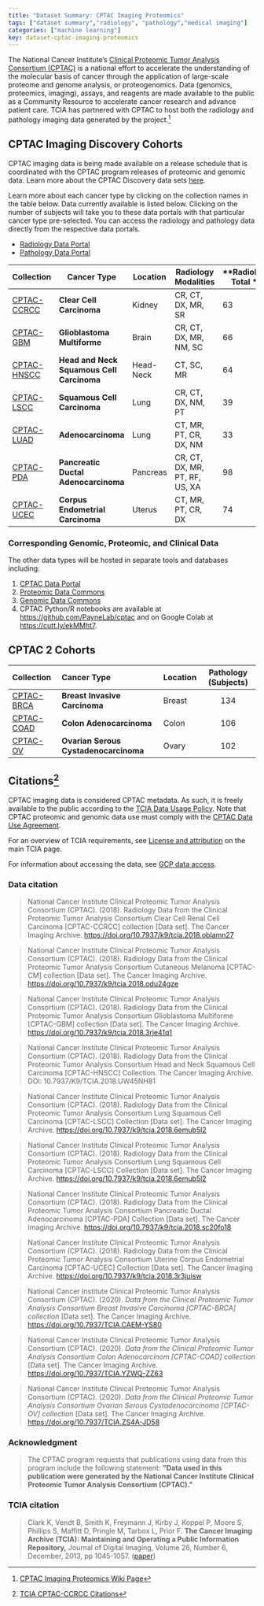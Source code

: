 ```yaml
---
title: "Dataset Summary: CPTAC Imaging Proteomics"
tags: ["dataset summary","radiology", "pathology","medical imaging"]
categories: ["machine learning"]
key: dataset-cptac-imaging-proteomics
---
```


The National Cancer Institute’s [Clinical Proteomic Tumor Analysis Consortium (CPTAC)](https://proteomics.cancer.gov/programs/cptac) is a national effort to accelerate the understanding of the molecular basis of cancer through the application of large-scale proteome and genome analysis, or proteogenomics. Data (genomics, proteomics, imaging), assays, and reagents are made available to the public as a Community Resource to accelerate cancer research and advance patient care. TCIA has partnered with CPTAC to host both the radiology and pathology imaging data generated by the project.[^1]

<!--more-->

## CPTAC Imaging Discovery Cohorts

CPTAC imaging data is being made available on a release schedule that is coordinated with the CPTAC program releases of proteomic and genomic data. Learn more about the CPTAC Discovery data sets [here](https://cptac-data-portal.georgetown.edu/cptac/public?scope=Phase+III).

Learn more about each cancer type by clicking on the collection names in the table below.  Data currently available is listed below. Clicking on the number of subjects will take you to these data portals with that particular cancer type pre-selected. You can access the radiology and pathology data directly from the respective data portals. 

- [Radiology Data Portal](https://www.cancerimagingarchive.net/nbia-search/?MinNumberOfStudiesCriteria=1&CollectionCriteria=CPTAC-GBM,CPTAC-PDA,CPTAC-CCRCC,CPTAC-HNSCC,CPTAC-LSCC,CPTAC-LUAD,CPTAC-SAR,CPTAC-CM,CPTAC-UCEC)
- [Pathology Data Portal](https://cancerimagingarchive.net/datascope/cptac/home/) 

| **Collection**                                               | **Cancer Type**                           | **Location** | **Radiology Modalities**       | **Radiology Total ** | **Radiology Discovery** | **Pathology Total ** | **Pathology Discovery** |
| ------------------------------------------------------------ | ----------------------------------------- | ------------ | ------------------------------ | -------------------- | ----------------------- | -------------------- | ----------------------- |
| [CPTAC-CCRCC](https://doi.org/10.7937/K9/TCIA.2018.OBLAMN27) | **Clear Cell Carcinoma**                  | Kidney       | CR, CT, DX, MR, SR             | 63                   | 32                      | 222                  | 110                     |
| [CPTAC-GBM](https://doi.org/10.7937/K9/TCIA.2018.3RJE41Q1)   | **Glioblastoma Multiforme**               | Brain        | CR, CT, DX, MR, NM, SC         | 66                   | 41                      | 189                  | 100                     |
| [CPTAC-HNSCC](https://wiki.cancerimagingarchive.net/display/Public/CPTAC-HNSCC) | **Head and Neck Squamous Cell Carcinoma** | Head-Neck    | CT, SC, MR                     | 64                   | 63                      | 112                  | 112                     |
| [CPTAC-LSCC](https://doi.org/10.7937/K9/TCIA.2018.6EMUB5L2)  | **Squamous Cell Carcinoma**               | Lung         | CR, CT, DX, NM, PT             | 39                   | 24                      | 212                  | 110                     |
| [CPTAC-LUAD](https://doi.org/10.7937/K9/TCIA.2018.PAT12TBS)  | **Adenocarcinoma**                        | Lung         | CT, MR, PT, CR, DX, NM         | 33                   | 15                      | 244                  | 111                     |
| [CPTAC-PDA](https://wiki.cancerimagingarchive.net/display/Public/CPTAC-PDA) | **Pancreatic Ductal Adenocarcinoma**      | Pancreas     | CR, CT, DX, MR, PT, RF, US, XA | 98                   | 76                      | 168                  | 150                     |
| [CPTAC-UCEC](https://doi.org/10.7937/K9/TCIA.2018.3R3JUISW)  | **Corpus Endometrial Carcinoma**          | Uterus       | CT, MR, PT, CR, DX             | 74                   | 21                      | 250                  | 101                     |

### Corresponding Genomic, Proteomic, and Clinical Data

The other data types will be hosted in separate tools and databases including:

1. [CPTAC Data Portal](https://cptac-data-portal.georgetown.edu/) 
2. [Proteomic Data Commons](https://proteomic.datacommons.cancer.gov/pdc/) 
3. [Genomic Data Commons](https://portal.gdc.cancer.gov/) 
4. CPTAC Python/R notebooks are available at https://github.com/PayneLab/cptac and on Google Colab at https://cutt.ly/ekMMht7.

## CPTAC 2 Cohorts

| Collection                                                  | Cancer Type                           | Location | Pathology (Subjects) |
| :---------------------------------------------------------- | :------------------------------------ | :------- | :------------------: |
| [CPTAC-BRCA](https://wiki.cancerimagingarchive.net/x/JJcvB) | **Breast Invasive Carcinoma**         | Breast   |         134          |
| [CPTAC-COAD](https://wiki.cancerimagingarchive.net/x/jJcvB) | **Colon Adenocarcinoma**              | Colon    |         106          |
| [CPTAC-OV](https://wiki.cancerimagingarchive.net/x/kJcvB)   | **Ovarian Serous Cystadenocarcinoma** | Ovary    |         102          |

## Citations[^2]

CPTAC imaging data is considered CPTAC metadata. As such, it is freely available to the public according to the [TCIA Data Usage Policy](https://wiki.cancerimagingarchive.net/display/Public/Data+Usage+Policies+and+Restrictions). Note that CPTAC proteomic and genomic data use must comply with the [CPTAC Data Use Agreement](https://proteomics.cancer.gov/data-portal/about/data-use-agreement).

For an overview of TCIA requirements, see [License and attribution](https://cloud.google.com/healthcare/docs/resources/public-datasets/tcia#license_and_attribution) on the main TCIA page.

For information about accessing the data, see [GCP data access](https://cloud.google.com/healthcare/docs/resources/public-datasets/tcia#data_access).

### Data citation

> National Cancer Institute Clinical Proteomic Tumor Analysis Consortium (CPTAC). (2018). Radiology Data from the Clinical Proteomic Tumor Analysis Consortium Clear Cell Renal Cell Carcinoma [CPTAC-CCRCC] collection [Data set]. The Cancer Imaging Archive. https://doi.org/10.7937/k9/tcia.2018.oblamn27

> National Cancer Institute Clinical Proteomic Tumor Analysis Consortium (CPTAC). (2018). Radiology Data from the Clinical Proteomic Tumor Analysis Consortium Cutaneous Melanoma [CPTAC-CM] collection [Data set]. The Cancer Imaging Archive. https://doi.org/10.7937/k9/tcia.2018.odu24gze

> National Cancer Institute Clinical Proteomic Tumor Analysis Consortium (CPTAC). (2018). Radiology Data from the Clinical Proteomic Tumor Analysis Consortium Glioblastoma Multiforme [CPTAC-GBM] collection [Data set]. The Cancer Imaging Archive. https://doi.org/10.7937/k9/tcia.2018.3rje41q1

> National Cancer Institute Clinical Proteomic Tumor Analysis Consortium (CPTAC). (2018). Radiology Data from the Clinical Proteomic Tumor Analysis Consortium Head and Neck Squamous Cell Carcinoma [CPTAC-HNSCC] Collection. The Cancer Imaging Archive. DOI: 10.7937/K9/TCIA.2018.UW45NH81

> National Cancer Institute Clinical Proteomic Tumor Analysis Consortium (CPTAC). (2018). Radiology Data from the Clinical Proteomic Tumor Analysis Consortium Lung Squamous Cell Carcinoma [CPTAC-LSCC] Collection [Data set]. The Cancer Imaging Archive. https://doi.org/10.7937/k9/tcia.2018.6emub5l2

> National Cancer Institute Clinical Proteomic Tumor Analysis Consortium (CPTAC). (2018). Radiology Data from the Clinical Proteomic Tumor Analysis Consortium Lung Squamous Cell Carcinoma [CPTAC-LSCC] Collection [Data set]. The Cancer Imaging Archive. https://doi.org/10.7937/k9/tcia.2018.6emub5l2

> National Cancer Institute Clinical Proteomic Tumor Analysis Consortium (CPTAC). (2018). Radiology Data from the Clinical Proteomic Tumor Analysis Consortium Pancreatic Ductal Adenocarcinoma [CPTAC-PDA] Collection [Data set]. The Cancer Imaging Archive. https://doi.org/10.7937/k9/tcia.2018.sc20fo18

> National Cancer Institute Clinical Proteomic Tumor Analysis Consortium (CPTAC). (2018). Radiology Data from the Clinical Proteomic Tumor Analysis Consortium Uterine Corpus Endometrial Carcinoma [CPTAC-UCEC] Collection [Data set]. The Cancer Imaging Archive. https://doi.org/10.7937/k9/tcia.2018.3r3juisw

> National Cancer Institute Clinical Proteomic Tumor Analysis Consortium (CPTAC). (2020). *Data from the Clinical Proteomic Tumor Analysis Consortium Breast Invasive Carcinoma [CPTAC-BRCA] collection* [Data set]. The Cancer Imaging Archive. https://doi.org/10.7937/TCIA.CAEM-YS80

> National Cancer Institute Clinical Proteomic Tumor Analysis Consortium (CPTAC). (2020). *Data from the Clinical Proteomic Tumor Analysis Consortium Colon Adenocarcinom [CPTAC-COAD] collection* [Data set]. The Cancer Imaging Archive. https://doi.org/10.7937/TCIA.YZWQ-ZZ63

> National Cancer Institute Clinical Proteomic Tumor Analysis Consortium (CPTAC). (2020). *Data from the Clinical Proteomic Tumor Analysis Consortium Ovarian Serous Cystadenocarcinoma [CPTAC-OV] collection* [Data set]. The Cancer Imaging Archive. https://doi.org/10.7937/TCIA.ZS4A-JD58

### Acknowledgment

> The CPTAC program requests that publications using data from this program include the following statement: **"Data used in this publication were generated by the National Cancer Institute Clinical Proteomic Tumor Analysis Consortium (CPTAC)."**

### TCIA citation

> Clark K, Vendt B, Smith K, Freymann J, Kirby J, Koppel P, Moore S, Phillips S, Maffitt D, Pringle M, Tarbox L, Prior F. **The Cancer Imaging Archive (TCIA): Maintaining and Operating a Public Information Repository,** Journal of Digital Imaging, Volume 26, Number 6, December, 2013, pp 1045-1057. ([paper](http://link.springer.com/article/10.1007%2Fs10278-013-9622-7))







[^1]: [CPTAC Imaging Proteomics Wiki Page](https://wiki.cancerimagingarchive.net/display/Public/CPTAC+Imaging+Proteomics)
[^2]: [TCIA CPTAC-CCRCC Citations](https://cloud.google.com/healthcare/docs/resources/public-datasets/tcia-attribution/cptac-ccrcc)
